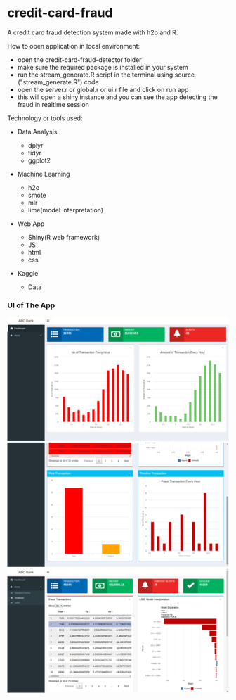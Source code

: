 # credit-card-fraud

A credit card fraud detection system made with h2o and R.

How to open application in local environment:

* open the credit-card-fraud-detector folder
* make sure the required package is installed in your system
* run the stream_generate.R script in the terminal using source ("stream_generate.R") code
* open the server.r or global.r or ui.r file and click on run app
* this will open a shiny instance and you can see the app detecting the fraud in realtime session

Technology or tools used:
* Data Analysis
  - dplyr
  - tidyr
  - ggplot2

* Machine Learning
  - h2o
  - smote
  - mlr
  - lime(model interpretation)

* Web App
  - Shiny(R web framework)
  - JS
  - html
  - css

* Kaggle
  - Data


### UI of The App
![](/img/img1.png)
![](/img/img2.png)
![](/img/img4.png)
